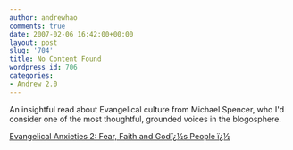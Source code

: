 ```yaml
---
author: andrewhao
comments: true
date: 2007-02-06 16:42:00+00:00
layout: post
slug: '704'
title: No Content Found
wordpress_id: 706
categories:
- Andrew 2.0
---
```


An insightful read about Evangelical culture from Michael Spencer, who I'd consider one of the most thoughtful, grounded voices in the blogosphere.  
  
[Evangelical Anxieties 2: Fear, Faith and Godï¿½s People ï¿½  
](http://www.internetmonk.com/archive/evangelical-anxieties-2-fear-faith-and-gods-people)
